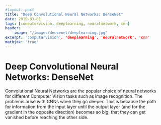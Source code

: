 ```yaml
---
#layout: post
title: "Deep Convolutional Neural Networks: DenseNet"
date: 2019-03-01
tags: [computervision, deeplearning, neuralnetwork, cnn]
header:
    image: "/images/densenet/deeplearning.jpg"
excerpt: 'computervision', 'deeplearning', 'neuralnetwork', 'cnn'
mathjax: 'true'
---
```

# Deep Convolutional Neural Networks: DenseNet

Convolutional Neural Networks are the popular choice of neural networks for different Computer Vision tasks such as image recognition.
The problems arise with CNNs when they go deeper. This is because the path for information from the input layer until the output layer (and for the gradient in the opposite direction) becomes so big, that they can get vanished before reaching the other side.



